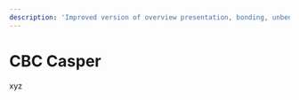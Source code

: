 ```yaml
---
description: 'Improved version of overview presentation, bonding, unbending, slashing'
---
```


# CBC Casper

xyz

